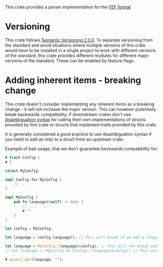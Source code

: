 This crate provides a parser implementation for the [FEF format](https://github.com/jiricekcz/fef-specification)

# Versioning

This crate follows [Semantic Versioning 2.0.0](https://semver.org/). To separate versioning from the standard and avoid situations where multiple versions of this crate would have to be installed in a single project to work with different versions of the standard, this crate provides different modules for different major versions of the standard. These can be enabled by feature flags.

# Adding inherent items - breaking change

This crate doesn't consider implementing any inherent items as a breaking change - it will not increase the major version.
This can however potentially break backwards compatibility, if downstream crates don't use [disambiguation syntax](https://doc.rust-lang.org/reference/expressions/call-expr.html#disambiguating-function-calls) for calling their own implementations of structs provided by this crate or structs that implement traits provided by this crate.

It is generally considered a good practice to use disambiguation syntax if you need to add an impl to a struct from an upstream crate.

Example of bad usage, that we don't guarantee backwards compatibility for:
```rust
# trait Config {
# }

struct MyConfig;

impl Config for MyConfig {
    // ...
}

impl MyConfig {
    pub fn language(&self) -> &str {
        // ...
        # ""
    }
}

let config = MyConfig;

let language = config.language(); // This will break if we add a language method to the Config trait

let language = MyConfig::language(&config); // This will not break and execute your language method
// let language = <MyConfig as Config>::language(&config); // This would execute the language method from the Config trait

# assert_eq!(language, "");
```